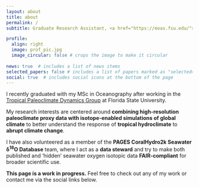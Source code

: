 ```yaml
---
layout: about
title: about
permalink: /
subtitle: Graduate Research Assistant, <a href="https://eoas.fsu.edu/">Dept. of Earth, Ocean, and Atmospheric Science</a>.

profile:
  align: right
  image: prof_pic.jpg
  image_circular: false # crops the image to make it circular
  
news: true  # includes a list of news items
selected_papers: false # includes a list of papers marked as "selected={true}"
social: true  # includes social icons at the bottom of the page
---
```


I recently graduated with my MSc in Oceanography after working in the <a href="https://alyssaatwood.weebly.com/">Tropical Paleoclimate Dynamics Group</a> at Florida State University.

My research interests are centered around <b>combining high-resolution paleoclimate proxy data with isotope-enabled simulations of global climate</b> to better understand the response of <b>tropical hydroclimate</b> to <b>abrupt climate change</b>.

I have also volunteered as a member of the <b>PAGES CoralHydro2k Seawater δ<sup>18</sup>O Database</b> team, where I act as a <b>data steward</b> and try to make both published and ‘hidden’ seawater oxygen isotopic data <b>FAIR-compliant</b> for broader scientific use.

<b>This page is a work in progress.</b> Feel free to check out any of my work or contact me via the social links below.
